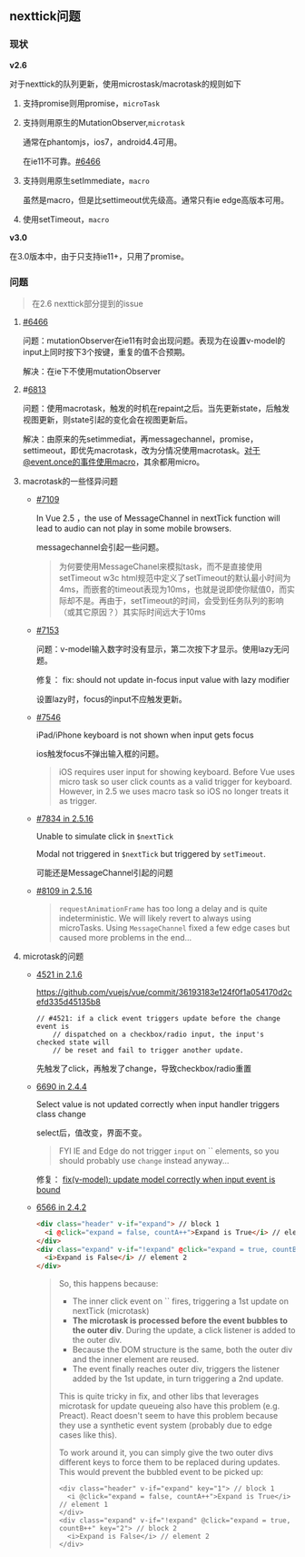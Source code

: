 ## nexttick问题

### 现状

**v2.6**

对于nexttick的队列更新，使用microstask/macrotask的规则如下

1. 支持promise则用promise，`microTask`

2. 支持则用原生的MutationObserver,`microtask`

   通常在phantomjs，ios7，android4.4可用。

   在ie11不可靠。[#6466](https://github.com/vuejs/vue/issues/6466)

3. 支持则用原生setImmediate，`macro`

   虽然是macro，但是比settimeout优先级高。通常只有ie edge高版本可用。

4. 使用setTimeout，`macro`

**v3.0**

在3.0版本中，由于只支持ie11+，只用了promise。



### 问题

> 在2.6 nexttick部分提到的issue

1. [#6466](https://github.com/vuejs/vue/issues/6466)

   问题：mutationObserver在ie11有时会出现问题。表现为在设置v-model的input上同时按下3个按键，重复的值不合预期。

   解决：在ie下不使用mutationObserver

2. #[6813]( https://github.com/vuejs/vue/issues/6813 )

   问题：使用macrotask，触发的时机在repaint之后。当先更新state，后触发视图更新，则state引起的变化会在视图更新后。

   解决：由原来的先setimmediat，再messagechannel，promise，settimeout，即优先macrotask，改为分情况使用macrotask。对于@event.once的事件使用macro，其余都用micro。

3. macrotask的一些怪异问题

   - [#7109]( https://github.com/vuejs/vue/issues/7109 )

     In Vue 2.5 ，the use of MessageChannel in nextTick function will lead to audio can not play in some mobile browsers.

     messagechannel会引起一些问题。

     >  为何要使用MessageChanel来模拟task，而不是直接使用setTimeout
     > w3c html规范中定义了setTimeout的默认最小时间为4ms，而嵌套的timeout表现为10ms，也就是说即使你赋值0，而实际却不是。再由于，setTimeout的时间，会受到任务队列的影响（或其它原因？）其实际时间远大于10ms 

   - [#7153]( https://github.com/vuejs/vue/issues/7153 )

     问题：v-model输入数字时没有显示，第二次按下才显示。使用lazy无问题。

     修复： fix: should not update in-focus input value with lazy modifier 

     设置lazy时，focus的input不应触发更新。

   - [#7546]( https://github.com/vuejs/vue/issues/7546 )

     iPad/iPhone keyboard is not shown when input gets focus

     ios触发focus不弹出输入框的问题。

     >  iOS requires user input for showing keyboard. Before Vue uses micro task so user click counts as a valid trigger for keyboard. However, in 2.5 we uses macro task so iOS no longer treats it as trigger. 

   - [#7834 in 2.5.16]( https://github.com/vuejs/vue/issues/7834 )

     Unable to simulate click in `$nextTick`

      Modal not triggered in `$nextTick` but triggered by `setTimeout`. 

     可能还是MessageChannel引起的问题

   - [#8109 in 2.5.16]( https://github.com/vuejs/vue/issues/8109 )

     >  `requestAnimationFrame` has too long a delay and is quite indeterministic. We will likely revert to always using microTasks. Using `MessageChannel` fixed a few edge cases but caused more problems in the end... 
     >
     > 

4. microtask的问题

   - [4521 in 2.1.6]( https://github.com/vuejs/vue/issues/4521 )

      https://github.com/vuejs/vue/commit/36193183e124f0f1a054170d2cefd335d45135b8 

     ```
     // #4521: if a click event triggers update before the change event is
         // dispatched on a checkbox/radio input, the input's checked state will
         // be reset and fail to trigger another update.
     ```

     先触发了click，再触发了change，导致checkbox/radio重置

   - [6690 in 2.4.4]( https://github.com/vuejs/vue/issues/6690 )

     Select value is not updated correctly when input handler triggers class change

     select后，值改变，界面不变。

     >  FYI IE and Edge do not trigger `input` on `` elements, so you should probably use `change` instead anyway... 

     修复： [fix(v-model): update model correctly when input event is bound](https://github.com/chriscasola/vue/commit/bbd13afa0930cbc5b99e11d460c599a54c4ccc0f)  

   - [6566 in 2.4.2]( https://github.com/vuejs/vue/issues/6566 )

     ```html
     <div class="header" v-if="expand"> // block 1
       <i @click="expand = false, countA++">Expand is True</i> // element 1
     </div>
     <div class="expand" v-if="!expand" @click="expand = true, countB++"> // block 2
       <i>Expand is False</i> // element 2
     </div>
     ```

     > So, this happens because:
     >
     > - The inner click event on `` fires, triggering a 1st update on nextTick (microtask)
     > - **The microtask is processed before the event bubbles to the outer div**. During the update, a click listener is added to the outer div.
     > - Because the DOM structure is the same, both the outer div and the inner element are reused.
     > - The event finally reaches outer div, triggers the listener added by the 1st update, in turn triggering a 2nd update.
     >
     > This is quite tricky in fix, and other libs that leverages microtask for update queueing also have this problem (e.g. Preact). React doesn't seem to have this problem because they use a synthetic event system (probably due to edge cases like this).
     >
     > To work around it, you can simply give the two outer divs different keys to force them to be replaced during updates. This would prevent the bubbled event to be picked up:
     >
     > ```
     > <div class="header" v-if="expand" key="1"> // block 1
     >   <i @click="expand = false, countA++">Expand is True</i> // element 1
     > </div>
     > <div class="expand" v-if="!expand" @click="expand = true, countB++" key="2"> // block 2
     >   <i>Expand is False</i> // element 2
     > </div>
     > ```

